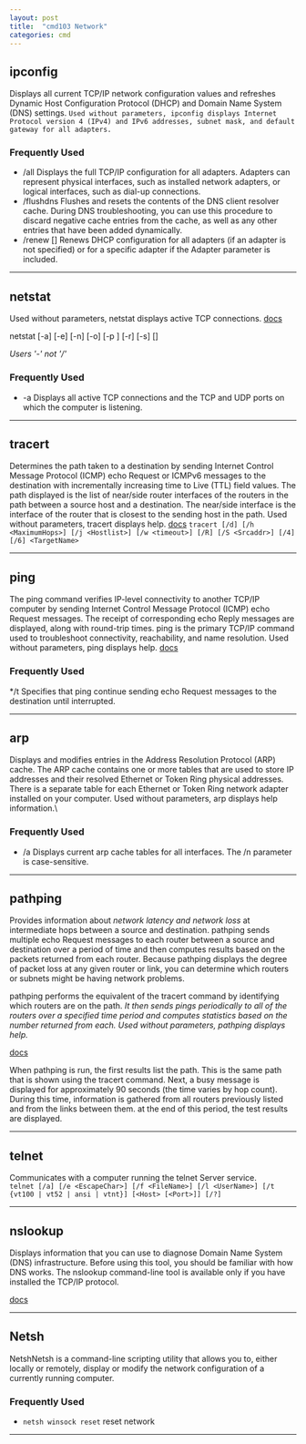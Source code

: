 ```yaml
---
layout: post
title:  "cmd103 Network"
categories: cmd
---
```


## ipconfig
Displays all current TCP/IP network configuration values and refreshes Dynamic Host Configuration Protocol (DHCP) and Domain Name System (DNS) settings. `Used without parameters, ipconfig displays Internet Protocol version 4 (IPv4) and IPv6 addresses, subnet mask, and default gateway for all adapters.`

### Frequently Used
* /all	Displays the full TCP/IP configuration for all adapters. Adapters can represent physical interfaces, such as installed network adapters, or logical interfaces, such as dial-up connections.
* /flushdns	Flushes and resets the contents of the DNS client resolver cache. During DNS troubleshooting, you can use this procedure to discard negative cache entries from the cache, as well as any other entries that have been added dynamically.
* /renew [<Adapter>]	Renews DHCP configuration for all adapters (if an adapter is not specified) or for a specific adapter if the Adapter parameter is included. 
<hr>

## netstat
Used without parameters, netstat displays active TCP connections. [docs](https://docs.microsoft.com/en-us/windows-server/administration/windows-commands/netstat)

netstat [-a] [-e] [-n] [-o] [-p <Protocol>] [-r] [-s] [<Interval>]

*Users '-' not '/'*

### Frequently Used
* -a Displays all active TCP connections and the TCP and UDP ports on which the computer is listening.
<hr>

## tracert
Determines the path taken to a destination by sending Internet Control Message Protocol (ICMP) echo Request or ICMPv6 messages to the destination with incrementally increasing time to Live (TTL) field values. The path displayed is the list of near/side router interfaces of the routers in the path between a source host and a destination. The near/side interface is the interface of the router that is closest to the sending host in the path. Used without parameters, tracert displays help.
[docs](https://docs.microsoft.com/en-us/windows-server/administration/windows-commands/tracert)
`tracert [/d] [/h <MaximumHops>] [/j <Hostlist>] [/w <timeout>] [/R] [/S <Srcaddr>] [/4][/6] <TargetName>  `


<hr>

## ping
The ping command verifies IP-level connectivity to another TCP/IP computer by sending Internet Control Message Protocol (ICMP) echo Request messages. The receipt of corresponding echo Reply messages are displayed, along with round-trip times. ping is the primary TCP/IP command used to troubleshoot connectivity, reachability, and name resolution. Used without parameters, ping displays help.
[docs](https://docs.microsoft.com/en-us/windows-server/administration/windows-commands/ping)

### Frequently Used
*/t	Specifies that ping continue sending echo Request messages to the destination until interrupted.

<hr>

## arp
Displays and modifies entries in the Address Resolution Protocol (ARP) cache. The ARP cache contains one or more tables that are used to store IP addresses and their resolved Ethernet or Token Ring physical addresses. There is a separate table for each Ethernet or Token Ring network adapter installed on your computer. Used without parameters, arp displays help information.\
### Frequently Used
* /a Displays current arp cache tables for all interfaces. The /n parameter is case-sensitive.

<hr>

## pathping
Provides information about *network latency and network loss* at intermediate hops between a source and destination. pathping sends multiple echo Request messages to each router between a source and destination over a period of time and then computes results based on the packets returned from each router. Because pathping displays the degree of packet loss at any given router or link, you can determine which routers or subnets might be having network problems.

pathping performs the equivalent of the tracert command by identifying which routers are on the path. *It then sends pings periodically to all of the routers over a specified time period and computes statistics based on the number returned from each. Used without parameters, pathping displays help.*

[docs](https://docs.microsoft.com/en-us/windows-server/administration/windows-commands/pathping)

When pathping is run, the first results list the path. This is the same path that is shown using the tracert command. Next, a busy message is displayed for approximately 90 seconds (the time varies by hop count). During this time, information is gathered from all routers previously listed and from the links between them. at the end of this period, the test results are displayed.

<hr>

## telnet
Communicates with a computer running the telnet Server service.<br>
`telnet [/a] [/e <EscapeChar>] [/f <FileName>] [/l <UserName>] [/t {vt100 | vt52 | ansi | vtnt}] [<Host> [<Port>]] [/?]`


<hr>

## nslookup
Displays information that you can use to diagnose Domain Name System (DNS) infrastructure. Before using this tool, you should be familiar with how DNS works. The nslookup command-line tool is available only if you have installed the TCP/IP protocol.

[docs](https://docs.microsoft.com/en-us/windows-server/administration/windows-commands/nslookup)
<hr>
 
## Netsh
NetshNetsh is a command-line scripting utility that allows you to, either locally or remotely, display or modify the network configuration of a currently running computer.
### Frequently Used
* `netsh winsock reset` reset network 

<hr>

